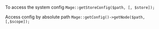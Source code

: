 To access the system config
`Mage::getStoreConfig($path, [, $store]);`

Access config by absolute path
`Mage::getConfig()->getNode($path, [,$scope]);`
